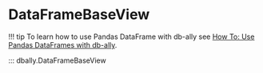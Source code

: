 # DataFrameBaseView


!!! tip
    To learn how to use Pandas DataFrame with db-ally see [How To: Use Pandas DataFrames with db-ally](../../how-to/views/pandas.md).


::: dbally.DataFrameBaseView
